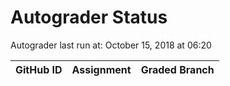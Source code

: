 # Autograder Status
Autograder last run at: October 15, 2018 at 06:20

| GitHub ID | Assignment | Graded Branch |
|-----------|------------|---------------|
